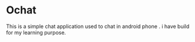 # Ochat
This is a simple chat application used to chat in android phone .
i have build for my learning purpose.
